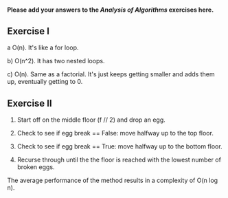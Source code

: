 #### Please add your answers to the ***Analysis of  Algorithms*** exercises here.

## Exercise I

a O(n). It's like a for loop.

b) O(n^2).  It has two nested loops.

c) O(n). Same as a factorial. It's just keeps getting smaller and adds them up, eventually getting to 0.

## Exercise II

 1. Start off on the middle floor (f // 2) and drop an egg. 

 2. Check to see if egg break == False: move halfway up to the top floor. 
 
 3. Check to see if egg break == True: move halfway up to the bottom floor.
 
 4. Recurse through until the the floor is reached with the lowest
    number of broken eggs.

  The average performance of the method results in a complexity of O(n log n).

